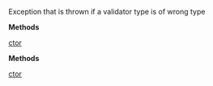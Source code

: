 Exception that is thrown if a validator type is of wrong type

**Methods**

[ctor](Bifrost.Validation.InvalidValidatorTypeException.ctor)


**Methods**

[ctor](Bifrost.Validation.InvalidValidatorTypeException.ctor)
